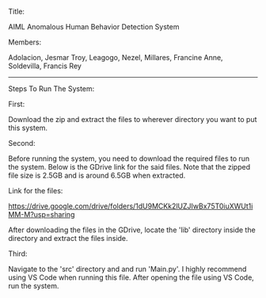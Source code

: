 Title:


AIML Anomalous Human Behavior Detection System

Members:


Adolacion, Jesmar Troy, Leagogo, Nezel, Millares, Francine Anne, Soldevilla, Francis Rey

----------------------------------------------------------

Steps To Run The System:

First:

Download the zip and extract the files to wherever directory you want to put this system.


Second:

Before running the system, you need to download the required files to run the system. Below is the GDrive link for the said files. Note that the zipped file size is 2.5GB and is around 6.5GB when extracted.


Link for the files:

https://drive.google.com/drive/folders/1dU9MCKk2lUZJIwBx75T0iuXWUt1iMM-M?usp=sharing


After downloading the files in the GDrive, locate the 'lib' directory inside the directory and extract the files inside.


Third:

Navigate to the 'src' directory and and run 'Main.py'. I highly recommend using VS Code when running this file. After opening the file using VS Code, run the system.
